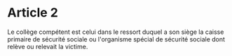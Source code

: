 # Article 2

Le collège compétent est celui dans le ressort duquel a son siège la caisse primaire de sécurité sociale ou l'organisme spécial de sécurité sociale dont relève ou relevait la victime.
